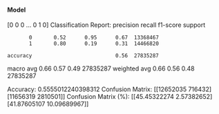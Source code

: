 #### Model
[0 0 0 ... 0 1 0]
Classification Report:
              precision    recall  f1-score   support

           0       0.52      0.95      0.67  13368467
           1       0.80      0.19      0.31  14466820

    accuracy                           0.56  27835287
   macro avg       0.66      0.57      0.49  27835287
weighted avg       0.66      0.56      0.48  27835287

Accuracy: 0.5555012240398312
Confusion Matrix:
[[12652035   716432]
 [11656319  2810501]]
Confusion Matrix (%):
[[45.45322274  2.57382652]
 [41.87605107 10.09689967]]
